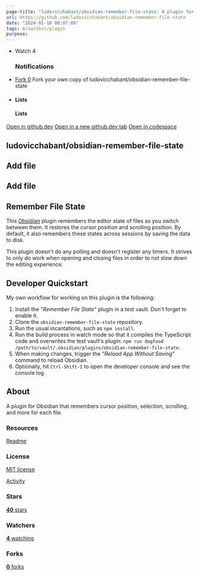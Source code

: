 ```yaml
---
page-title: "ludovicchabant/obsidian-remember-file-state: A plugin for Obsidian that remembers cursor position, selection, scrolling, and more for each file."
url: https://github.com/ludovicchabant/obsidian-remember-file-state
date: "2024-01-18 00:07:00"
tags: A/sw/obsi/plugin
purpose:
---
```


-   Watch 4
    
    ### Notifications
    
-   [Fork 0](https://github.com/ludovicchabant/obsidian-remember-file-state/fork) Fork your own copy of ludovicchabant/obsidian-remember-file-state
    
-   #### Lists
    
    #### Lists
    

[Open in github.dev](https://github.dev/) [Open in a new github.dev tab](https://github.dev/) [Open in codespace](https://github.com/codespaces/new/ludovicchabant/obsidian-remember-file-state?resume=1)

## ludovicchabant/obsidian-remember-file-state

## Add file

## Add file

## Remember File State

This [Obsidian](https://obsidian.md/) plugin remembers the editor state of files as you switch between them. It restores the cursor position and scrolling position. By default, it also remembers these states across sessions by saving the data to disk.

This plugin doesn't do any polling and doesn't register any timers. It strives to only do work when opening and closing files in order to not slow down the editing experience.

## Developer Quickstart

My own workflow for working on this plugin is the following:

1.  Install the "*Remember File State*" plugin in a test vault. Don't forget to enable it.
2.  Clone the `obsidian-remember-file-state` repository.
3.  Run the usual incantations, such as `npm install`.
4.  Run the build process in watch mode so that it compiles the TypeScript code and overwrites the test vault's plugin: `npm run dogfood /path/to/vault/.obsidian/plugins/obsidian-remember-file-state`.
5.  When making changes, trigger the "*Reload App Without Saving*" command to reload Obsidian.
6.  Optionally, hit `Ctrl-Shift-I` to open the developer console and see the console log.

## About

A plugin for Obsidian that remembers cursor position, selection, scrolling, and more for each file.

### Resources

[Readme](https://github.com/ludovicchabant/obsidian-remember-file-state#readme-ov-file)

### License

[MIT license](https://github.com/ludovicchabant/obsidian-remember-file-state#MIT-1-ov-file)

[Activity](https://github.com/ludovicchabant/obsidian-remember-file-state/activity)

### Stars

[**40** stars](https://github.com/ludovicchabant/obsidian-remember-file-state/stargazers)

### Watchers

[**4** watching](https://github.com/ludovicchabant/obsidian-remember-file-state/watchers)

### Forks

[**0** forks](https://github.com/ludovicchabant/obsidian-remember-file-state/forks)